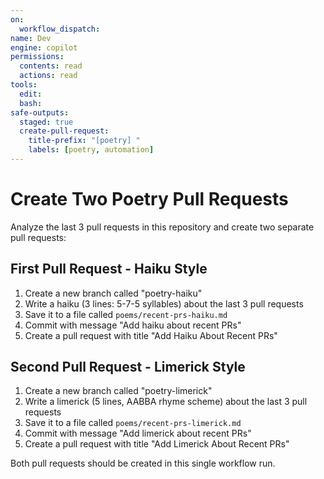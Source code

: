 ```yaml
---
on: 
  workflow_dispatch:
name: Dev
engine: copilot
permissions:
  contents: read
  actions: read
tools:
  edit:
  bash:
safe-outputs:
  staged: true
  create-pull-request:
    title-prefix: "[poetry] "
    labels: [poetry, automation]
---
```


# Create Two Poetry Pull Requests

Analyze the last 3 pull requests in this repository and create two separate pull requests:

## First Pull Request - Haiku Style
1. Create a new branch called "poetry-haiku"
2. Write a haiku (3 lines: 5-7-5 syllables) about the last 3 pull requests
3. Save it to a file called `poems/recent-prs-haiku.md`
4. Commit with message "Add haiku about recent PRs"
5. Create a pull request with title "Add Haiku About Recent PRs"

## Second Pull Request - Limerick Style
1. Create a new branch called "poetry-limerick"
2. Write a limerick (5 lines, AABBA rhyme scheme) about the last 3 pull requests
3. Save it to a file called `poems/recent-prs-limerick.md`
4. Commit with message "Add limerick about recent PRs"
5. Create a pull request with title "Add Limerick About Recent PRs"

Both pull requests should be created in this single workflow run.
